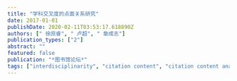 ```yaml
---
title: "学科交叉度的点面关系研究"
date: 2017-01-01
publishDate: 2020-02-11T03:53:17.618890Z
authors: [" 徐庶睿", " 卢超", " 章成志"]
publication_types: ["2"]
abstract: ""
featured: false
publication: "*图书馆论坛*"
tags: ["interdisciplinarity", "citation content", "citation content analysis", ]
---
```


